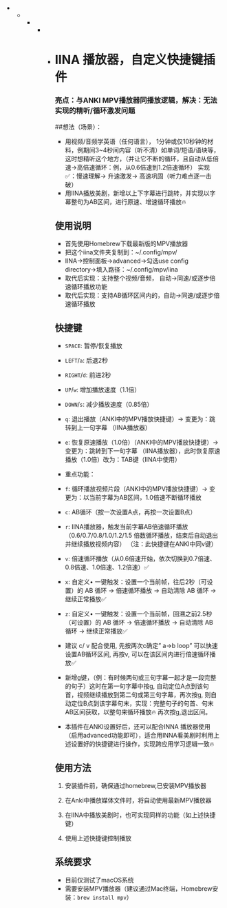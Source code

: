 - - - - - # IINA 播放器，自定义快捷键插件

          ### 亮点：与ANKI MPV播放器同播放逻辑，解决：无法实现的精听/循环激发问题

          ##想法（场景）：
          - 用视频/音频学英语（任何语言）， 1分钟或仅10秒钟的材料，例期间3~4秒间内容（听不清）如单词/短语/语块等，这时想精听这个地方，（并让它不断的循环，且自动从低倍速→高倍速循环：例，从0.6倍速到1.2倍速循环） 实现✅：慢速理解→ 升速激发→ 高速巩固（听力难点逐一击破）
          - 用IINA播放美剧，新增以上下字幕进行跳转，并实现以字幕整句为AB区间，进行原速、增速循环播放🔥
          
          ## 使用说明
          
          - 首先使用Homebrew下载最新版的MPV播放器
          - 把这个iina文件夹复制到：~/.config/mpv/
          - IINA→控制面板→advanced→勾选use config directory→填入路径：~/.config/mpv/iina
          - 取代后实现：支持整个视频/音频， 自动→同速/或逐步倍速循环播放功能
          - 取代后实现：支持AB循环区间内的，自动→同速/或逐步倍速循环播放

          ## 快捷键
          
          - `SPACE`: 暂停/恢复播放
          - `LEFT`/`a`: 后退2秒
          - `RIGHT`/`d`: 前进2秒
          - `UP`/`w`: 增加播放速度（1.1倍）
          - `DOWN`/`s`: 减少播放速度（0.85倍）
          - `q`: 退出播放（ANKI中的MPV播放快捷键）→ 变更为：跳转到上一句字幕 （IINA播放器）
          - `e`: 恢复原速播放（1.0倍）（ANKI中的MPV播放快捷键）→ 变更为：跳转到下一句字幕 （IINA播放器），此时恢复原速播放（1.0倍）改为：TAB键（IINA中使用）
          
          - 重点功能：
          - `f`: 循环播放视频片段（ANKI中的MPV播放快捷键）→ 变更为：以当前字幕为AB区间，1.0倍速不断循环播放
          - `c`: AB循环（按一次设置A点，再按一次设置B点）
          - `r`: IINA播放器，触发当前字幕AB倍速循环播放（0.6/0.7/0.8/1.0/1.2/1.5 倍数循环播放，结束后自动退出并继续播放视频内容） （注：此快捷键在ANKI中同v键）
          - `v`: 倍速循环播放（从0.6倍速开始，依次切换到0.7倍速、0.8倍速、1.0倍速、1.2倍速）✅
          - `x`: 自定义• 一键触发：设置一个当前帧，往后2秒（可设置）的 AB 循环 → 倍速循环播放 → 自动清除 AB 循环 → 继续正常播放✅
          - `z`: 自定义• 一键触发：设置一个当前帧，回溯之前2.5秒（可设置）的 AB 循环 → 倍速循环播放 → 自动清除 AB 循环 → 继续正常播放✅

          -  建议 c/ v 配合使用, 先按两次c确定” a→b loop” 可以快速设置AB循环区间, 再按v, 可以在该区间内进行倍速循环播放✅
          -  新增g键，（例：有时候两句或三句字幕一起才是一段完整的句子）这时在第一句字幕中按g, 自动定位A点到该句首，视频继续播放到第二句或第三句字幕，再次按g, 则自动定位B点到该字幕句末，实现：完整句子的句首、句末AB区间获取，以整句来循环播放🔥  再次按g,退出区间。
          - 本插件在ANKI设置好后，还可以配合INNA 播放器使用（启用advanced功能即可），适合用INNA看美剧时利用上述设置好的快捷键进行操作，实现跨应用学习逻辑一致🔥
          
          ## 使用方法
          
          1. 安装插件前，确保通过homebrew,已安装MPV播放器
          
          2. 在Anki中播放媒体文件时，将自动使用最新MPV播放器
          
          3. 在IINA中播放美剧时，也可实现同样的功能（如上述快捷键）
          
          4. 使用上述快捷键控制播放
          
             
          
          ## 系统要求
          
          - 目前仅测试了macOS系统
          - 需要安装MPV播放器（建议通过Mac终端，Homebrew安装：`brew install mpv`）
